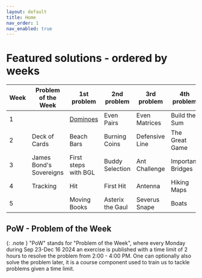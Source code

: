 ```yaml
---
layout: default
title: Home
nav_order: 1
nav_enabled: true
---
```


# Featured solutions - ordered by weeks

| Week | Problem of the Week | 1st problem | 2nd problem | 3rd problem | 4th problem |
| --- | --- | --- | --- | --- | --- |
| 1 | | [Dominoes](https://github.com/youwuyou/algo-lab-2024/blob/main/problems/week01-dominoes/dominoes.cpp) | Even Pairs | Even Matrices | Build the Sum |
| 2 | Deck of Cards | Beach Bars | Burning Coins | Defensive Line | The Great Game |
| 3 | James Bond's Sovereigns | First steps with BGL | Buddy Selection | Ant Challenge | Important Bridges |
| 4 | Tracking | Hit | First Hit | Antenna | Hiking Maps |
| 5 |  | Moving Books | Asterix the Gaul | Severus Snape | Boats |

## PoW - Problem of the Week

{: .note }
"PoW" stands for "Problem of the Week", where every Monday during Sep 23-Dec 16 2024 an exercise is published with a time limit of 2 hours to resolve the problem from 2:00 - 4:00 PM. One can optionally also solve the problem later, it is a course component used to train us to tackle problems given a time limit.
